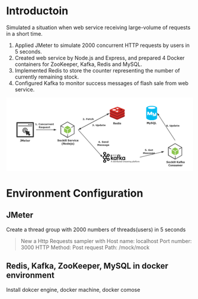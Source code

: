 # Introductoin

Simulated a situation when web service receiving large-volume of requests in a short time.
1. Applied JMeter to simulate 2000 concurrent HTTP requests by users in 5 seconds.
2. Created web service by Node.js and Express, and prepared 4 Docker containers for ZooKeeper, Kafka, Redis and MySQL.
3. Implemented Redis to store the counter representing the number of currently remaining stock.
4. Configured Kafka to monitor success messages of flash sale from web service.

![Alt text](https://github.com/ferzl123/Black-Friday-Flash-sale-mock/blob/master/1.png "Optional title")

# Environment Configuration

## JMeter

Create a thread group with 2000 numbers of threads(users) in 5 seconds
>New a Http Requests sampler with 
Host name: localhost 
Port number: 3000
HTTP Method: Post
request Path: /mock/mock

## Redis, Kafka, ZooKeeper, MySQL in docker environment
Install dokcer engine, docker machine, docker comose

